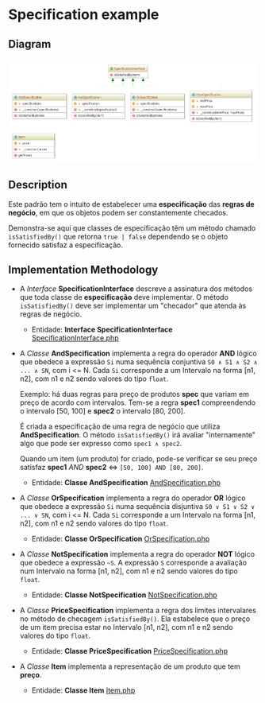 # Specification example

## Diagram

![Image of Specification](../../../images/specification.png)

## Description

Este padrão tem o intuito de estabelecer uma **especificação** das **regras de negócio**, em que os objetos
podem ser constantemente checados.

Demonstra-se aqui que classes de especificação têm um método chamado `isSatisfiedBy()` que retorna `true | false`
dependendo se o objeto fornecido satisfaz a especificação.

## Implementation Methodology

* A *Interface* **SpecificationInterface** descreve a assinatura dos métodos que toda classe de **especificação**
deve implementar. O método `isSatisfiedBy()` deve ser implementar um "checador" que atenda às regras de negócio.

  - Entidade: **Interface SpecificationInterface** [SpecificationInterface.php](SpecificationInterface.php)
  
* A *Classe* **AndSpecification** implementa a regra do operador **AND** lógico que obedece a expressão 
`Si` numa sequência conjuntiva `S0 ∧ S1 ∧ S2 ∧ ... ∧ SN`, com i <= N. Cada `Si` corresponde a um Intervalo na 
forma [n1, n2], com n1 e n2 sendo valores do tipo `float`.

  Exemplo: há duas regras para preço de produtos **spec** que variam em preço de acordo com intervalos. 
  Tem-se a regra **spec1** compreendendo o intervalo [50, 100] e **spec2** o intervalo [80, 200].
  
  É criada a especificação de uma regra de negócio que utiliza **AndSpecification**. O método `isSatisfiedBy()`
  irá avaliar "internamente" algo que pode ser expresso como `spec1 ∧ spec2`.
  
  Quando um item (um produto) for criado, pode-se verificar se seu preço satisfaz **spec1** *AND* **spec2**
  <=> `[50, 100] AND [80, 200]`.

  - Entidade: **Classe AndSpecification** [AndSpecification.php](AndSpecification.php)
  
* A *Classe* **OrSpecification** implementa a regra do operador **OR** lógico que obedece a expressão 
`Si` numa sequência disjuntiva `S0 ∨ S1 ∨ S2 ∨ ... ∨ SN`, com i <= N. Cada `Si` corresponde a um Intervalo na 
forma [n1, n2], com n1 e n2 sendo valores do tipo `float`.

  - Entidade: **Classe OrSpecification** [OrSpecification.php](OrSpecification.php)
  
* A *Classe* **NotSpecification** implementa a regra do operador **NOT** lógico que obedece a expressão 
`~S`. A expressão `S` corresponde a avaliação num Intervalo na forma  [n1, n2], com n1 e n2 sendo valores 
do tipo `float`.

  - Entidade: **Classe NotSpecification** [NotSpecification.php](NotSpecification.php)
  
* A *Classe* **PriceSpecification** implementa a regra dos limites intervalares no método
de checagem `isSatisfiedBy()`. Ela estabelece que o preço de um item precisa estar no Intervalo
[n1, n2], com n1 e n2 sendo valores do tipo `float`.

  - Entidade: **Classe PriceSpecification** [PriceSpecification.php](PriceSpecification.php)
  
* A *Classe* **Item** implementa a representação de um produto que tem **preço**.

  - Entidade: **Classe Item** [Item.php](Item.php)